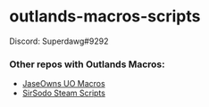 # outlands-macros-scripts

Discord: Superdawg#9292 

### Other repos with Outlands Macros:

- [JaseOwns UO Macros](https://github.com/jaseowns/uo_outlands_razor_scripts)
- [SirSodo Steam Scripts](https://github.com/SirSodo/UO-Outlands)
